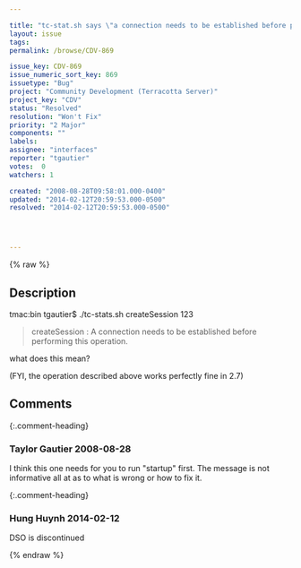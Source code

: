```yaml
---

title: "tc-stat.sh says \"a connection needs to be established before performing this operation\""
layout: issue
tags: 
permalink: /browse/CDV-869

issue_key: CDV-869
issue_numeric_sort_key: 869
issuetype: "Bug"
project: "Community Development (Terracotta Server)"
project_key: "CDV"
status: "Resolved"
resolution: "Won't Fix"
priority: "2 Major"
components: ""
labels: 
assignee: "interfaces"
reporter: "tgautier"
votes:  0
watchers: 1

created: "2008-08-28T09:58:01.000-0400"
updated: "2014-02-12T20:59:53.000-0500"
resolved: "2014-02-12T20:59:53.000-0500"




---
```


{% raw %}

## Description

<div markdown="1" class="description">

tmac:bin tgautier$ ./tc-stats.sh  createSession 123
> createSession : A connection needs to be established before performing this operation.

what does this mean?  

(FYI, the operation described above works perfectly fine in 2.7)

</div>

## Comments


{:.comment-heading}
### **Taylor Gautier** <span class="date">2008-08-28</span>

<div markdown="1" class="comment">

I think this one needs for you to run "startup" first.  The message is not informative all at as to what is wrong or how to fix it.



</div>


{:.comment-heading}
### **Hung Huynh** <span class="date">2014-02-12</span>

<div markdown="1" class="comment">

DSO is discontinued

</div>



{% endraw %}
